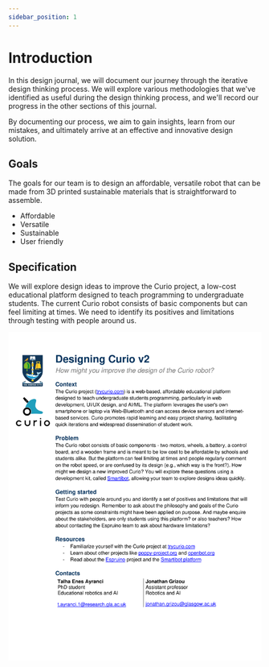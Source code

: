 ```yaml
---
sidebar_position: 1
---
```


# Introduction

In this design journal, we will document our journey through the iterative design thinking process. We will explore various methodologies that we've identified as useful during the design thinking process, and we'll record our progress in the other sections of this journal. 

By documenting our process, we aim to gain insights, learn from our mistakes, and ultimately arrive at an effective and innovative design solution.

## Goals

The goals for our team is to design an affordable, versatile robot that can be made from 3D printed sustainable materials that is straightforward to assemble.

- Affordable
- Versatile
- Sustainable
- User friendly

## Specification

We will explore design ideas to improve the Curio project, a low-cost educational platform designed to teach programming to undergraduate students. The current Curio robot consists of basic components but can feel limiting at times. We need to identify its positives and limitations through testing with people around us. 

![Project Specification](./img/project_spec.png)
